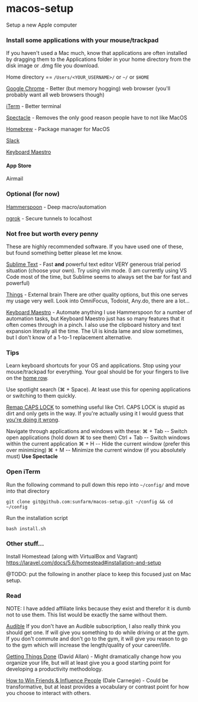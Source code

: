 # macos-setup
Setup a new Apple computer

### Install some applications with your mouse/trackpad
If you haven't used a Mac much, know that applications are often installed by dragging them to the Applications folder in your home directory from the disk image or .dmg file you download.

Home directory == `/Users/<YOUR_USERNAME>/` or `~/` or `$HOME`

[Google Chrome](https://www.google.com/chrome/) - Better (but memory hogging) web browser (you'll probably want all web browsers though)

[iTerm](https://www.iterm2.com/) - Better terminal

[Spectacle](https://www.spectacleapp.com/) - Removes the only good reason people have to not like MacOS

[Homebrew](https://brew.sh/) - Package manager for MacOS

[Slack]()

[Keyboard Maestro](https://www.keyboardmaestro.com/main/)

#### App Store

Airmail

### Optional (for now)

[Hammerspoon](https://www.hammerspoon.org/) - Deep macro/automation

[ngrok](https://ngrok.com/download) - Secure tunnels to localhost

### Not free but worth every penny
These are highly recommended software. If you have used one of these, but found something better please let me know.

[Sublime Text](https://www.sublimetext.com/) - Fast **and** powerful text editor
VERY generous trial period situation (choose your own). Try using vim mode.
(I am currently using VS Code most of the time, but Sublime seems to always set the bar for fast and powerful)

[Things](https://culturedcode.com/things/) - External brain
There are other quality options, but this one serves my usage very well. Look into OmniFocus, Todoist, Any.do, there are a lot...

[Keyboard Maestro](https://www.keyboardmaestro.com/main/) - Automate anything
I use Hammerspoon for a number of automation tasks, but Keyboard Maestro just has so many features that it often comes through in a pinch. I also use the clipboard history and text expansion literally all the time. The UI is kinda lame and slow sometimes, but I don't know of a 1-to-1 replacement alternative.

### Tips

Learn keyboard shortcuts for your OS and applications. Stop using your mouse/trackpad for everything. Your goal should be for your fingers to live on the [home row](https://en.wikipedia.org/wiki/Touch_typing).

Use spotlight search (⌘ + Space). At least use this for opening applications or switching to them quickly.

[Remap CAPS LOCK](https://www.howtogeek.com/194705/how-to-disable-or-reassign-the-caps-lock-key-on-any-operating-system/) to something useful like Ctrl. CAPS LOCK is stupid as dirt and only gets in the way. If you're actually using it I would guess that [you're doing it wrong](https://knowyourmeme.com/memes/youre-doing-it-wrong).

Navigate through applications and windows with these:
⌘ + Tab -- Switch open applications (hold down ⌘ to see them)
Ctrl + Tab -- Switch windows within the current application
⌘ + H -- Hide the current window (prefer this over minimizing)
⌘ + M -- Minimize the current window (if you absolutely must)
**Use Spectacle**

### Open iTerm

Run the following command to pull down this repo into `~/config/` and move into that directory

`git clone git@github.com:sunfarm/macos-setup.git ~/config && cd ~/config`

Run the installation script

`bash install.sh`

### Other stuff...

Install Homestead (along with VirtualBox and Vagrant)
https://laravel.com/docs/5.6/homestead#installation-and-setup

@TODO: put the following in another place to keep this focused just on Mac setup.

### Read
NOTE: I have added affiliate links because they exist and therefor it is dumb not to use them. This list would be exactly the same without them.

[Audible](https://amzn.to/2TEgNNO)
If you don't have an Audible subscription, I also really think you should get one. If will give you something to do while driving or at the gym. If you don't commute and don't go to the gym, it will give you reason to go to the gym which will increase the length/quality of your career/life.

[Getting Things Done](https://amzn.to/2F5LmC0) (David Allan) - Might dramatically change how you organize your life, but will at least give you a good starting point for developing a productivity methodology.

[How to Win Friends & Influence People](https://amzn.to/2VYRz9v) (Dale Carnegie) - Could be transformative, but at least provides a vocabulary or contrast point for how you choose to interact with others.

